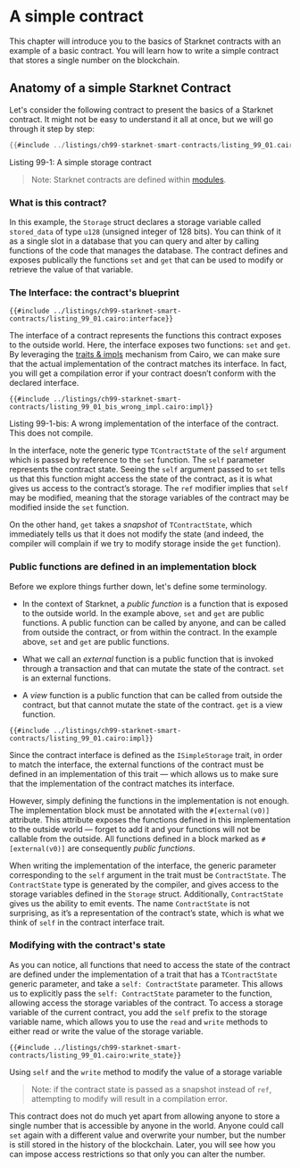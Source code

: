 # A simple contract

This chapter will introduce you to the basics of Starknet contracts with an example of a basic contract. You will learn how to write a simple contract that stores a single number on the blockchain.

## Anatomy of a simple Starknet Contract

Let's consider the following contract to present the basics of a Starknet contract. It might not be easy to understand it all at once, but we will go through it step by step:

```rust
{{#include ../listings/ch99-starknet-smart-contracts/listing_99_01.cairo:all}}
```

<span class="caption">Listing 99-1: A simple storage contract</span>

> Note: Starknet contracts are defined within [modules](./ch06-02-defining-modules-to-control-scope.md).

### What is this contract?

In this example, the `Storage` struct declares a storage variable called `stored_data` of type `u128` (unsigned integer of 128 bits).
You can think of it as a single slot in a database that you can query and alter by calling functions of the code that manages the database.
The contract defines and exposes publically the functions `set` and `get` that can be used to modify or retrieve the value of that variable.

### The Interface: the contract's blueprint

```rust,noplayground
{{#include ../listings/ch99-starknet-smart-contracts/listing_99_01.cairo:interface}}
```

The interface of a contract represents the functions this contract exposes to the outside world. Here, the interface exposes two functions: `set` and `get`. By leveraging the [traits & impls](./ch07-02-traits-in-cairo.md) mechanism from Cairo, we can make sure that the actual implementation of the contract matches its interface. In fact, you will get a compilation error if your contract doesn’t conform with the declared interface.

```rust,noplayground
{{#include ../listings/ch99-starknet-smart-contracts/listing_99_01_bis_wrong_impl.cairo:impl}}
```

<span class="caption">Listing 99-1-bis: A wrong implementation of the interface of the contract. This does not compile.</span>

In the interface, note the generic type `TContractState` of the `self` argument which is passed by reference to the `set` function. The `self` parameter represents the contract state. Seeing the `self` argument passed to `set` tells us that this function might access the state of the contract, as it is what gives us access to the contract’s storage. The `ref` modifier implies that `self` may be modified, meaning that the storage variables of the contract may be modified inside the `set` function.

On the other hand, `get` takes a _snapshot_ of `TContractState`, which immediately tells us that it does not modify the state (and indeed, the compiler will complain if we try to modify storage inside the `get` function).

### Public functions are defined in an implementation block

Before we explore things further down, let's define some terminology.

- In the context of Starknet, a _public function_ is a function that is exposed to the outside world. In the example above, `set` and `get` are public functions. A public function can be called by anyone, and can be called from outside the contract, or from within the contract. In the example above, `set` and `get` are public functions.

- What we call an _external_ function is a public function that is invoked through a transaction and that can mutate the state of the contract. `set` is an external functions.

- A _view_ function is a public function that can be called from outside the contract, but that cannot mutate the state of the contract. `get` is a view function.

```rust,noplayground
{{#include ../listings/ch99-starknet-smart-contracts/listing_99_01.cairo:impl}}
```

Since the contract interface is defined as the `ISimpleStorage` trait, in order to match the interface, the external functions of the contract
must be defined in an implementation of this trait — which allows us to make sure that the implementation of the contract matches its interface.

However, simply defining the functions in the implementation is not enough. The implementation block must be annotated with the `#[external(v0)]` attribute. This attribute exposes the functions defined in this implementation to the outside world — forget to add it and your functions will not be callable from the outside. All functions defined in a block marked as `#[external(v0)]` are consequently _public functions_.

When writing the implementation of the interface, the generic parameter corresponding to the `self` argument in the trait must be `ContractState`. The `ContractState` type is generated by the compiler, and gives access to the storage variables defined in the `Storage` struct.
Additionally, `ContractState` gives us the ability to emit events. The name `ContractState` is not surprising, as it’s a representation of the contract’s state, which is what we think of `self` in the contract interface trait.

### Modifying with the contract's state

As you can notice, all functions that need to access the state of the contract are defined under the implementation of a trait that has a `TContractState` generic parameter, and take a `self: ContractState` parameter.
This allows us to explicitly pass the `self: ContractState` parameter to the function, allowing access the storage variables of the contract.
To access a storage variable of the current contract, you add the `self` prefix to the storage variable name, which allows you to use the `read` and `write` methods to either read or write the value of the storage variable.

```rust,noplayground
{{#include ../listings/ch99-starknet-smart-contracts/listing_99_01.cairo:write_state}}
```

<span class="caption">Using `self` and the `write` method to modify the value of a storage variable</span>

> Note: if the contract state is passed as a snapshot instead of `ref`, attempting to modify will result in a compilation error.

This contract does not do much yet apart from allowing anyone to store a single number that is accessible by anyone in the world. Anyone could call `set` again with a different value and overwrite your number, but the number is still stored in the history of the blockchain. Later, you will see how you can impose access restrictions so that only you can alter the number.
